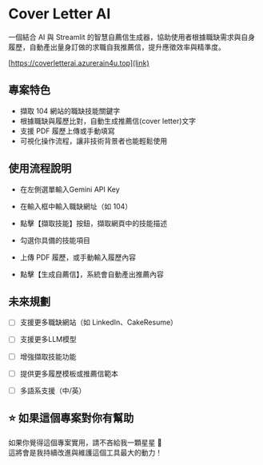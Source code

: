 # Cover Letter AI

一個結合 AI 與 Streamlit 的智慧自薦信生成器，協助使用者根據職缺需求與自身履歷，自動產出量身訂做的求職自我推薦信，提升應徵效率與精準度。

[https://coverletterai.azurerain4u.top](link)

## 專案特色

- 擷取 104 網站的職缺技能關鍵字
- 根據職缺與履歷比對，自動生成推薦信(cover letter)文字
- 支援 PDF 履歷上傳或手動填寫
- 可視化操作流程，讓非技術背景者也能輕鬆使用


## 使用流程說明

- 在左側選單輸入Gemini API Key
 
- 在輸入框中輸入職缺網址（如 104）

- 點擊【擷取技能】按鈕，擷取網頁中的技能描述

- 勾選你具備的技能項目

- 上傳 PDF 履歷，或手動輸入履歷內容

- 點擊【生成自薦信】，系統會自動產出推薦內容


## 未來規劃
 
- [ ] 支援更多職缺網站（如 LinkedIn、CakeResume）
- [ ] 支援更多LLM模型
- [ ] 增強擷取技能功能
- [ ] 提供更多履歷模板或推薦信範本
- [ ] 多語系支援（中/英）


## ⭐ 如果這個專案對你有幫助

如果你覺得這個專案實用，請不吝給我一顆星星 🌟  
這將會是我持續改進與維護這個工具最大的動力！

